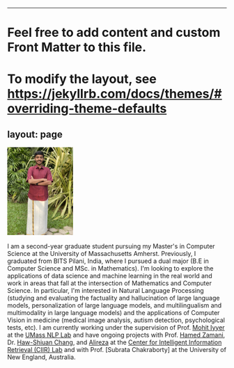 
---
# Feel free to add content and custom Front Matter to this file.
# To modify the layout, see https://jekyllrb.com/docs/themes/#overriding-theme-defaults

layout: page
---
<!-- ![Picture](docs/assets/IMG_0450.JPG) -->
<img src="docs/assets/IMG_3164.jpg" width="30%">


I am a second-year graduate student pursuing my Master's in Computer Science at the University of Massachusetts Amherst. Previously, I graduated from BITS Pilani, India, where I pursued a dual major (B.E in Computer Science and MSc. in Mathematics). I'm looking to explore the applications of data science and machine learning in the real world and work in areas that fall at the intersection of Mathematics and Computer Science. In particular, I'm interested in Natural Language Processing (studying and evaluating the factuality and hallucination of large language models, personalization of large language models, and multilingualism and multimodality in large language models) and the applications of Computer Vision in medicine (medical image analysis, autism detection, psychological tests, etc). I am currently working under the supervision of Prof. [Mohit Iyyer][mohit] at the [UMass NLP Lab][nlplab] and have ongoing projects with Prof. [Hamed Zamani][hamed], Dr. [Haw-Shiuan Chang][hsc], and [Alireza][alireza] at the [Center for Intelligent Information Retrieval (CIIR) Lab][CIIR] and with Prof. [Subrata Chakraborty] at the University of New England, Australia. 


[nlplab]: https://nlp.cs.umass.edu/
[mohit]: https://people.cs.umass.edu/~miyyer/
[hsc]: https://ken77921.github.io/ 
[hamed]: https://groups.cs.umass.edu/zamani/?_gl=1%2Ajpaw2l%2A_gcl_au%2AMTA4MjUyNTEyMS4xNzIzMDI2NTc0%2A_ga%2AMTc3MDAzNjE5Mi4xNjkxMTYwNDcy%2A_ga_21RLS0L7EB%2AMTcyNzIzMDIyMS4zMDMuMC4xNzI3MjMwMjIyLjAuMC4w
[CIIR]: https://ciir.cs.umass.edu/
[subrata]: https://www.une.edu.au/staff-profiles/science-and-technology/dr-subrata-chakraborty
[alireza]: https://alirezasalemi7.github.io/
